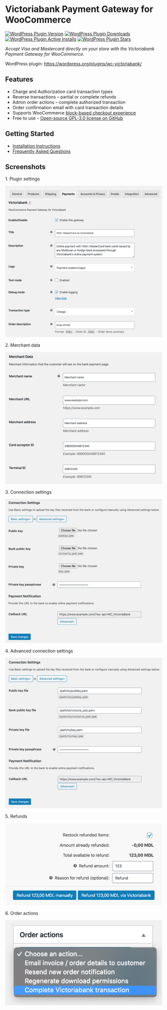 # Victoriabank Payment Gateway for WooCommerce

[![WordPress Plugin Version](https://img.shields.io/wordpress/plugin/v/wc-victoriabank?logo=wordpress)](https://wordpress.org/plugins/wc-victoriabank/)
[![WordPress Plugin Downloads](https://img.shields.io/wordpress/plugin/dt/wc-victoriabank?logo=wordpress)](https://wordpress.org/plugins/wc-victoriabank/advanced/)
[![WordPress Plugin Active Installs](https://img.shields.io/wordpress/plugin/installs/wc-victoriabank?logo=wordpress)](https://wordpress.org/plugins/wc-victoriabank/advanced/)
[![WordPress Plugin Stars](https://img.shields.io/wordpress/plugin/stars/wc-victoriabank?logo=wordpress)](https://wordpress.org/support/plugin/wc-victoriabank/reviews/)

_Accept Visa and Mastercard directly on your store with the Victoriabank Payment Gateway for WooCommerce._

WordPress plugin: https://wordpress.org/plugins/wc-victoriabank/

## Features

* Charge and Authorization card transaction types
* Reverse transactions – partial or complete refunds
* Admin order actions – complete authorized transaction
* Order confirmation email with card transaction details
* Supports WooCommerce [block-based checkout experience](https://woo.com/checkout-blocks/)
* Free to use – [Open-source GPL-3.0 license on GitHub](https://github.com/alexminza/wc-victoriabank)

## Getting Started

* [Installation Instructions](https://wordpress.org/plugins/wc-victoriabank/installation/)
* [Frequently Asked Questions](https://wordpress.org/plugins/wc-victoriabank/faq/)

## Screenshots

1\. Plugin settings

![Plugin settings](./.wordpress-org/screenshot-1.png)

2\. Merchant data

![Merchant data](./.wordpress-org/screenshot-2.png)

3\. Connection settings

![Connection settings](./.wordpress-org/screenshot-3.png)

4\. Advanced connection settings

![Advanced connection settings](./.wordpress-org/screenshot-4.png)

5\. Refunds

![Refunds](./.wordpress-org/screenshot-5.png)

6\. Order actions

![Order actions](./.wordpress-org/screenshot-6.png)
